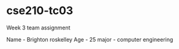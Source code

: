 # cse210-tc03
Week 3 team assignment

Name - Brighton roskelley
Age - 25
major - computer engineering
